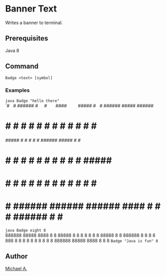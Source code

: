 # Banner Text
Writes a banner to terminal.

## Prerequisites

Java 8

## Command
`Badge <text> [symbol]` 

### Examples
`java Badge "hello there"`  
`#    # ###### #      #       ####         ##### #    # ###### #####  ######
#    # #      #      #      #    #          #   #    # #      #    # #
###### #####  #      #      #    #          #   ###### #####  #    # #####
#    # #      #      #      #    #          #   #    # #      #####  #
#    # #      #      #      #    #          #   #    # #      #   #  #
#    # ###### ###### ######  ####           #   #    # ###### #    # ######
`java Badge eight 8`  
888888 88888   8888  8    8  88888
8        8    8    8 8    8    8
88888    8    8      888888    8
8        8    8  888 8    8    8
8        8    8    8 8    8    8
888888 88888   8888  8    8    8
`Badge "Java is fun" 8`

## Author

[Michael A.](https://se.linkedin.com/in/michaelabebaw)
